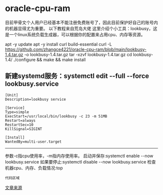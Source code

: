 # oracle-cpu-ram
目前甲骨文个人用户已经基本不能注册免费账号了，因此目前保护好自己的账号内的机器显得尤为重要。
以下教程来自荒岛大佬
这里介绍个小工具：lookbusy，这是一个linux系统负载生成器，可以根据你的配置来占用cpu、内存等资源。

apt -y update
apt -y install curl build-essential
curl -L https://github.com/zhangce4221/oracle-cpu-ram/blob/main/lookbusy-1.4.tar.gz -o lookbusy-1.4.tar.gz
tar -xzvf lookbusy-1.4.tar.gz
cd lookbusy-1.4/
./configure && make && make install

新建systemd服务：systemctl edit --full --force lookbusy.service
----------------------------------------------------------------
~~~
[Unit]
Description=lookbusy service
 
[Service]
Type=simple
ExecStart=/usr/local/bin/lookbusy -c 23 -m 51MB
Restart=always
RestartSec=10
KillSignal=SIGINT
 
[Install]
WantedBy=multi-user.target
~~~
----------------------------------------------------------------
参数-c指cpu使用率，-m指内存使用率。
启动并保存:systemctl enable --now lookbusy.service
如果要停止:systemctl disable --now lookbusy.service
检查机器cpu、内存、负载情况:top
~~~
代码区域
~~~
[文章来源](https://ybfl.xyz/sites/167.html)


